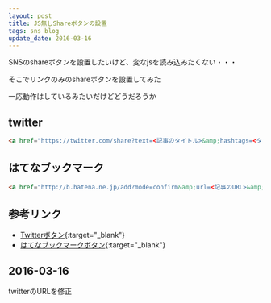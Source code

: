```yaml
---
layout: post
title: JS無しShareボタンの設置
tags: sns blog
update_date: 2016-03-16
---
```


SNSのshareボタンを設置したいけど、変なjsを読み込みたくない・・・

そこでリンクのみのshareボタンを設置してみた

一応動作はしているみたいだけどどうだろうか

## twitter

```html
<a href="https://twitter.com/share?text=<記事のタイトル>&amp;hashtags=<タグコンマ区切り>"></a>
```

## はてなブックマーク

```html
<a href="http://b.hatena.ne.jp/add?mode=confirm&amp;url=<記事のURL>&amp;title=<記事のタイトル>"></a>
```

## 参考リンク

* [Twitterボタン](https://about.twitter.com/ja/resources/buttons#tweet){:target="_blank"}
* [はてなブックマークボタン](http://b.hatena.ne.jp/guide/bbutton){:target="_blank"}

## 2016-03-16

twitterのURLを修正
